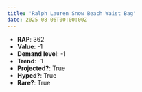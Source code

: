 ```yaml
---
title: 'Ralph Lauren Snow Beach Waist Bag'
date: 2025-08-06T00:00:00Z
---
```

- **RAP**: 362
- **Value**: -1
- **Demand level**: -1
- **Trend**: -1
- **Projected?**: True
- **Hyped?**: True
- **Rare?**: True
